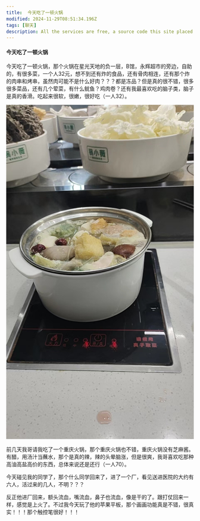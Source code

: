 ```yaml
---
title:  今天吃了一顿火锅
modified: 2024-11-29T08:51:34.196Z
tags: [聊天]
description: All the services are free, a source code this site placed on github repository and intergration with netlify service, another service that you can use is github page for hosting your own static site.
---
```


####  今天吃了一顿火锅

今天吃了一顿火锅，那个火锅在星光天地的负一层，B馆，永辉超市的旁边，自助的，有很多菜，一个人32元，想不到还有炸的食品，还有骨肉相连，还有那个炸的肉串和烤串，虽然肉可能不是什么好肉？？？都是冻品？但是真的很不错，很多很多菜品，还有几个荤菜，有什么鱿鱼？鸡肉卷？还有我最喜欢吃的脑子类，脑子是真的香滑。吃起来很软，很嫩，很好吃（一人32）。

![](1.jpg)

前几天我哥请我吃了一个重庆火锅，那个重庆火锅也不错，重庆火锅没有芝麻酱。有醋，用汤汁当蘸水，那个是真的辣，辣的头晕脑涨，但是很爽，我哥喜欢吃那种高油高盐高价的东西，总体来说还是还行（一人70）。

今天碰见我的同学了，那个什么同学回来了，进了一个厂，看见送进医院的大约有六人，活过来的几人，不明？？？

反正他进厂回来，额头流血，嘴流血，鼻子也流血，像是干的了。跟打仗回来一样，感觉是上火了。不过我今天玩了他的苹果平板，那个画画功能真是不错，很真实！！！那个触控笔很好！！！
